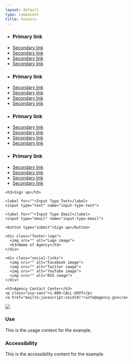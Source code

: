 ```yaml
---
layout: default
type: component
title: Footers
---
```


<div class="preview">
  <!-- Add HTML markup for example here -->

  <footer class="footer" role="contentinfo">
    <nav class="nav-footer">
      <ul class="usa-unstyled-list">
        <li><h3>Primary link</h3></li>
        <li><a href="javascript:void(0)">Secondary link</a></li>
        <li><a href="javascript:void(0)">Secondary link</a></li>
        <li><a href="javascript:void(0)">Secondary link</a></li>
        <li><a href="javascript:void(0)">Secondary link</a></li>
      </ul>
      <ul class="usa-unstyled-list">
        <li><h3>Primary link</h3></li>
        <li><a href="javascript:void(0)">Secondary link</a></li>
        <li><a href="javascript:void(0)">Secondary link</a></li>
        <li><a href="javascript:void(0)">Secondary link</a></li>
        <li><a href="javascript:void(0)">Secondary link</a></li>
      </ul>
      <ul class="usa-unstyled-list">
        <li><h3>Primary link</h3></li>
        <li><a href="javascript:void(0)">Secondary link</a></li>
        <li><a href="javascript:void(0)">Secondary link</a></li>
        <li><a href="javascript:void(0)">Secondary link</a></li>
        <li><a href="javascript:void(0)">Secondary link</a></li>
      </ul>
      <ul class="usa-unstyled-list">
        <li><h3>Primary link</h3></li>
        <li><a href="javascript:void(0)">Secondary link</a></li>
        <li><a href="javascript:void(0)">Secondary link</a></li>
        <li><a href="javascript:void(0)">Secondary link</a></li>
        <li><a href="javascript:void(0)">Secondary link</a></li>
      </ul>
    </nav>

    <h3>Sign up</h3>

    <label for="">Input Type Text</label>
    <input type="text" name="input-type-text">

    <label for="">Input Type Email</label>
    <input type="email" name="input-type-email">

    <button type="submit">Sign up</button>

    <div class="footer-logo">
      <img src="" alt="Logo image">
      <h3>Name of Agency</h3>
    </div>

    <div class="social-links">
      <img src="" alt="Facebook image">
      <img src="" alt="Twitter image">
      <img src="" alt="YouTube image">
      <img src="" alt="RSS image">
    </div>
    
    <h3>Agency Contact Center</h3>
    <p class="usa-sans">1-800-CALL-GOVT</p>
    <a href="mailto:javascript:void(0)">info@agency.gov</a>
  </footer>

  <img src="{{ site.baseurl }}/assets/img/static/Footer_FullUI_v1-930width.png">
</div>

<div class="grid-box">
  <div class="grid-item width-one-half annotation">
    <h3>Use</h3>
    <p>This is the usage content for the example.</p>
  </div>
  <div class="grid-item width-one-half annotation">
    <h3>Accessibility</h3>
    <p>This is the accessibility content for the example.</p>
  </div>  
</div>